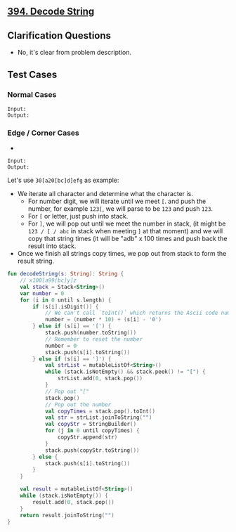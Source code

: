 ## [394. Decode String](https://leetcode.com/problems/decode-string/)

## Clarification Questions
* No, it's clear from problem description.
 
## Test Cases
### Normal Cases
```
Input: 
Output: 
```
### Edge / Corner Cases
* 
```
Input: 
Output: 
```

Let's use `30[a20[bc]d]efg` as example:
* We iterate all character and determine what the character is.
    * For number digit, we will iterate until we meet `[`. and push the number, for example `123[`, we will parse to be `123` and push `123`.
    * For `[` or letter, just push into stack.
    * For `]`, we will pop out until we meet the number in stack, (it might be `123 / [ / abc` in stack when meeting `]` at that moment) and we will copy that string times (it will be "adb" x 100 times and push back the result into stack.
* Once we finish all strings copy times, we pop out from stack to form the result string.

```kotlin
fun decodeString(s: String): String {
    // x100[a99[bc]y]z
    val stack = Stack<String>()
    var number = 0
    for (i in 0 until s.length) {
        if (s[i].isDigit()) {
            // We can't call `toInt()` which returns the Ascii code number.
            number = (number * 10) + (s[i] - '0')
        } else if (s[i] == '[') {
            stack.push(number.toString())
            // Remember to reset the number
            number = 0
            stack.push(s[i].toString())
        } else if (s[i] == ']') {
            val strList = mutableListOf<String>()
            while (stack.isNotEmpty() && stack.peek() != "[") {
                strList.add(0, stack.pop())
            }
            // Pop out "["
            stack.pop()
            // Pop out the number
            val copyTimes = stack.pop().toInt()
            val str = strList.joinToString("")
            val copyStr = StringBuilder()
            for (j in 0 until copyTimes) {
                copyStr.append(str)
            }
            stack.push(copyStr.toString())
        } else {
            stack.push(s[i].toString())
        }
    }

    val result = mutableListOf<String>()
    while (stack.isNotEmpty()) {
        result.add(0, stack.pop())
    }
    return result.joinToString("")
}
```
